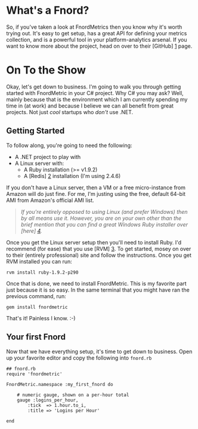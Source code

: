 # What's a Fnord?
So, if you've taken a look at FnordMetrics then you know why it's worth
trying out. It's easy to get setup, has a great API for defining your
metrics collection, and is a powerful tool in your platform-analytics
arsenal. If you want to know more about the project, head on over to their
[GitHub] [1] page.


# On To the Show
Okay, let's get down to business. I'm going to walk you through getting started
with FnordMetric in your C# project. Why C# you may ask? Well, mainly because
that is the environment which I am currently spending my time in (at work) and 
because I believe we can all benefit from great projects. Not just _cool_ 
startups who _don't_ use .NET.

## Getting Started

To follow along, you're going to need the following:

* A .NET project to play with
* A Linux server with:
  * A Ruby installation (>= v1.9.2)
  * A [Redis] [2] installation (I'm using 2.4.6)

If you don't have a Linux server, then a VM or a free micro-instance from
Amazon will do just fine. For me, I'm justing using the free, default 64-bit
AMI from Amazon's official AMI list.

> _If you're entirely opposed to using Linux (and prefer Windows) then by all
> means use it. However, you are on your own other than the brief mention that
> you can find a great Windows Ruby installer over [here] [4]._

Once you get the Linux server setup then you'll need to install Ruby. I'd
recommend (for ease) that you use [RVM] [3]. To get started, mosey on
over to their (entirely professional) site and follow the instructions. Once
you get RVM installed you can run:

    rvm install ruby-1.9.2-p290

Once that is done, we need to install FnordMetric. This is my favorite part
just because it is so easy. In the same terminal that you might have ran the
previous command, run:

    gem install fnordmetric

That's it! Painless I know. :-)

## Your first Fnord

Now that we have everything setup, it's time to get down to business. Open up
your favorite editor and copy the following into `fnord.rb`

    ## fnord.rb
    require 'fnordmetric'

    FnordMetric.namespace :my_first_fnord do    

        # numeric gauge, shown on a per-hour total
        gauge :logins_per_hour,
            :tick  => 1.hour.to_i,
            :title => 'Logins per Hour'
    
    end


  [1]: http://github.com/paulasmuth/fnordmetric
  [2]: http://redis.io
  [3]: http://http://beginrescueend.com
  [4]: http://rubyinstaller.org/
